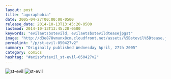 ```yaml
---
layout: post
title: "agoraphobia"
date: 2005-04-27T00:00:00-0500
release_date: 2014-10-13T13:45:20-0500
lastmod: 2014-10-13T13:45:20-0500
keywords: "evilaetsbstevild, evilaetsbstevildteasejpgst"
image: "http://d3e878vmunx8cm.cloudfront.net/assets/%5Bstevil%5Dtease.jpg"
permalink: "/p/st-evil-050427v2"
summary: "Originally published Wednesday April, 27th 2005"
category: comics
hashtag: "#axisofstevil_st-evil-050427v2"
---
```


![st-evil](http://d3e878vmunx8cm.cloudfront.net/assets/%5Bstevil%5Dtease.jpg)
![st-evil](http://d3e878vmunx8cm.cloudfront.net/assets/%5Bstevil%5D04-28-05.jpg)
